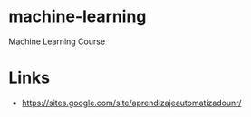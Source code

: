 # machine-learning
Machine Learning Course


# Links
- https://sites.google.com/site/aprendizajeautomatizadounr/

